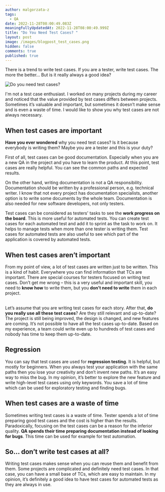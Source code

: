 ```yaml
---
author: malgorzata-z
tags:
  - QA
date: 2022-11-28T08:00:49.083Z
meaningfullyUpdatedAt: 2022-11-28T08:00:49.999Z
title: "Do You Need Test Cases? "
layout: post
image: /images/blogpost_test_cases.png
hidden: false
comments: true
published: true
---
```

There is a trend to write test cases. If you are a tester, write test cases. The more the better… But is it really always a good idea?

<div class="image"><img src="/images/blogpost_test_cases.png" alt="Do you need test cases?" title="undefined"  /> </div>

I'm not a test case enthusiast. I worked on many projects during my career and noticed that the value provided by test cases differs between projects. Sometimes it’s valuable and important, but sometimes it doesn’t make sense and is even a waste of time. I would like to show you why test cases are not always necessary.

## When test cases are important

**Have you ever wondered** why you need test cases? Is it because everybody is writing them? Maybe you are a tester and this is your duty?

<GiphyEmbed url='https://giphy.com/gifs/nickjonas-nick-jonas-872o15eAXFBw66UfNl' />

First of all, test cases can be good documentation. Especially when you are a new QA in the project and you have to learn the product. At this point, test cases are really helpful. You can see the common paths and expected results.

On the other hand, writing documentation is not a QA responsibility. Documentation should be written by a professional person, e.g. technical writer. I know that not every project has documentation specialists, another option is to write some documents by the whole team. Documentation is also needed for new software developers, not only testers.

Test cases can be considered as testers' tasks to see the **work progress on the board**. This is more useful for automated tests. You can create test cases for each automated test and add it to sprint as the task to work on. It helps to manage tests when more than one tester is writing them. Test cases for automated tests are also useful to see which part of the application is covered by automated tests.

## When test cases aren’t important

From my point of view, a lot of test cases are written just to be written. This is a kind of habit. Everywhere you can find information that TCs are important. There are special courses for testers focused on writing test cases. Don’t get me wrong – this is a very useful and important skill, you need to **know how** to write them, but you **don’t need to write** them in each project.

<GiphyEmbed url='https://giphy.com/clips/showtime-season-1-episode-2-i-love-that-for-you-0KpHXHBK8MtJ1mK0r2' />

\
Let’s assume that you are writing test cases for each story. After that, **do you really use all these test cases**? Are they still relevant and up-to-date? The project is still being improved, the design is changed, and new features are coming. It’s not possible to have all the test cases up-to-date. Based on my experience, a team could write even up to hundreds of test cases and nobody has time to keep them up-to-date.

## Regression

You can say that test cases are used for **regression testing**. It is helpful, but mostly for beginners. When you always test your application with the same paths then you lose your creativity and don’t invent new paths. It’s an easy way to miss the bug. In my opinion, it’s better to explore the new feature and write high-level test cases using only keywords. You save a lot of time which can be used for exploratory testing and finding bugs.

## When test cases are a waste of time

Sometimes writing test cases is a waste of time. Tester spends a lot of time preparing good test cases and the cost is higher than the results. Paradoxically, focusing on the test cases can be a reason for the inferior quality. **QA spends their time preparing documentation instead of looking for bugs**. This time can be used for example for test automation.

<GiphyEmbed url='https://giphy.com/gifs/Vida-Starz-season-2-starz-210-J2PVPWryd2jx3XG53p' />

## So… don’t write test cases at all?

Writing test cases makes sense when you can reuse them and benefit from them. Some projects are complicated and definitely need test cases. In that case, you can have a small base of TCs, which are easy to maintain. In my opinion, it’s definitely a good idea to have test cases for automated tests as they are always in use.